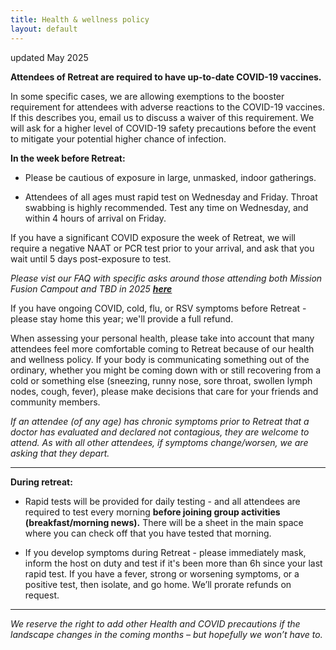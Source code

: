 ```yaml
---
title: Health & wellness policy
layout: default
---
```

updated May 2025

**Attendees of Retreat are required to have up-to-date COVID-19 vaccines.**

In some specific cases, we are allowing exemptions to the booster requirement for attendees with adverse reactions to the COVID-19 vaccines. If this describes you, email us to discuss a waiver of this requirement. We will ask for a higher level of COVID-19 safety precautions before the event to mitigate your potential higher chance of infection.

**In the week before Retreat:** 

- Please be cautious of exposure in large, unmasked, indoor gatherings. 

- Attendees of all ages must rapid test on Wednesday and Friday. Throat swabbing is highly recommended. Test any time on Wednesday, and within 4 hours of arrival on  Friday. 

If you have a significant COVID exposure the week of Retreat, we will require a negative NAAT or PCR test prior to your arrival, and ask that you wait until 5 days post-exposure to test.


*Please vist our FAQ with specific asks around those attending both Mission Fusion Campout and TBD in 2025 **[here](https://tbd.retreatof.com/faq.html)<br/>***




If you have ongoing COVID, cold, flu, or RSV symptoms before Retreat - please stay home this year; we'll provide a full refund. 

When assessing your personal health, please take into account that many attendees feel more comfortable coming to Retreat because of our health and wellness policy. If your body is communicating something out of the ordinary, whether you might be coming down with or still recovering from a cold or something else (sneezing, runny nose, sore throat, swollen lymph nodes, cough, fever), please make decisions that care for your friends and community members.


*If an attendee (of any age) has chronic symptoms prior to Retreat that a doctor has evaluated and declared not contagious, they are welcome to attend. As with all other attendees, if symptoms change/worsen, we are asking that they depart.*

----

**During retreat:**

- Rapid tests will be provided for daily testing - and all attendees are required to test every morning **before joining group activities (breakfast/morning news).** There will be a sheet in the main space where you can check off that you have tested that morning. 

- If you develop symptoms during Retreat - please immediately mask, inform the host on duty and test if it's been more than 6h since your last rapid test. If you have a fever, strong or worsening symptoms, or a positive test, then isolate, and go home. We’ll prorate refunds on request.

----




*We reserve the right to add other Health and COVID precautions if the landscape changes in the coming months – but hopefully we won’t have to.*


